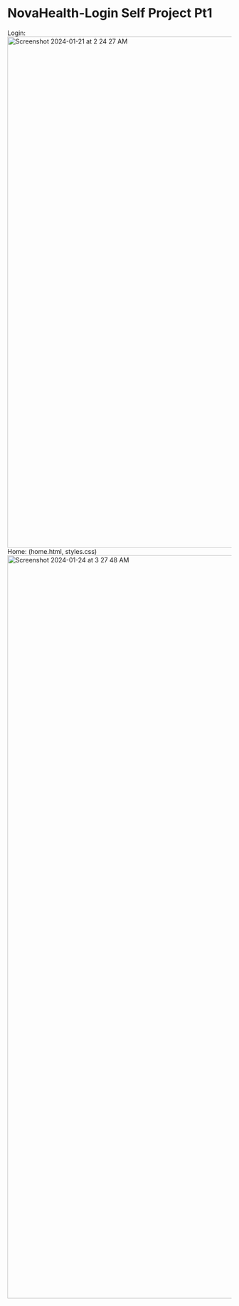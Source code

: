 # NovaHealth-Login Self Project Pt1
  Login: 
<img width="1147" alt="Screenshot 2024-01-21 at 2 24 27 AM" src="https://github.com/mdroque/NovaHealth-App/assets/147878519/4a5a085d-d753-45be-a800-2a179079d0aa">
  Home: (home.html, styles.css)
  <img width="1668" alt="Screenshot 2024-01-24 at 3 27 48 AM" src="https://github.com/mdroque/NovaHealth-App/assets/147878519/3135719e-6edd-4620-8cb0-b40eb5696de7">
